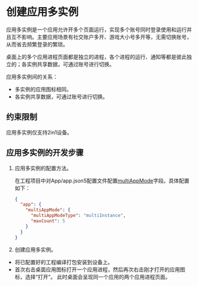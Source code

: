 # 创建应用多实例
应用多实例是一个应用允许开多个页面运行，实现多个账号同时登录使用和运行并且互不影响。主要应用场景有社交账户多开、游戏大小号多开等，无需切换账号，从而省去频繁登录的繁琐。

桌面上的多个应用进程页面都是独立的进程，各个进程的运行、通知等都是彼此独立的；各实例共享数据，可通过账号进行切换。

应用多实例间的关系：
- 多实例的应用图标相同。
- 各实例共享数据，可通过账号进行切换。

## 约束限制

应用多实例仅支持2in1设备。

## 应用多实例的开发步骤
1. 应用多实例的配置方法。

    在工程项目中对App/app.json5配置文件配置[multiAppMode](app-configuration-file.md#multiappmode标签)字段。具体配置如下：
    ```json
    {
      "app": {
        "multiAppMode": {
          "multiAppModeType": "multiInstance",
          "maxCount": 5
        }
      }
    }
    ```

2. 创建应用多实例。

- 将已配置好的工程编译打包安装到设备上。
- 首次右击桌面应用图标打开一个应用进程，然后再次右击刚才打开的应用图标，选择“打开”。
此时桌面会呈现同一个应用的两个应用进程页面。

